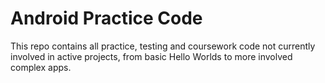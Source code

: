 # Android Practice Code

This repo contains all practice, testing and coursework code not currently involved in active projects, from basic Hello Worlds to more involved complex apps.
